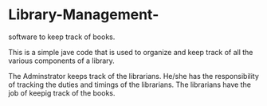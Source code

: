 # Library-Management-
software to keep track of books. 

This is a simple jave code that is used to organize and keep track of all the various components of a library. 

The Adminstrator keeps track of the librarians. He/she has the responsibility of tracking the duties and timings of the librarians.
The librarians have the job of keepig track of the books.
